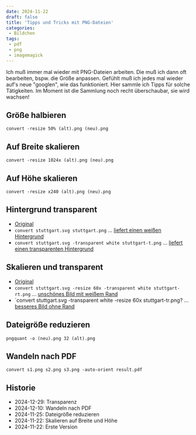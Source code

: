 ```yaml
---
date: 2024-11-22
draft: false
title: 'Tipps und Tricks mit PNG-Dateien'
categories:
 - Bildchen
tags:
 - pdf
 - png
 - imagemagick
---
```


<!--Tipps und Tricks mit PNG-Dateien-->
<!--=========================-->

Ich muß immer mal wieder mit PNG-Dateien
arbeiten. Die muß ich dann oft bearbeiten, bspw.
die Größe anpassen. Gefühlt muß ich jedes mal
wieder auf's neue "googlen", wie das funktioniert.
Hier sammle ich Tipps für solche Tätigkeiten.
Im Moment ist die Sammlung noch recht überschaubar,
sie wird wachsen!

<!--more-->

Größe halbieren
---------------

`convert -resize 50% (alt).png (neu).png`

Auf Breite skalieren
--------------------

`convert -resize 1024x (alt).png (neu).png`

Auf Höhe skalieren
------------------

`convert -resize x240 (alt).png (neu).png`

Hintergrund transparent
-----------------------

- [Original](images/stuttgart.svg)
- `convert stuttgart.svg stuttgart.png` ... [liefert einen weißen Hintergrund](images/stuttgart.png)
- `convert stuttgart.svg -transparent white stuttgart-t.png` ... [liefert einen transparenten Hintergrund](images/stuttgart-t.png)

Skalieren und transparent
-------------------------

- [Original](images/stuttgart.svg)
- `convert stuttgart.svg -resize 60x -transparent white stuttgart-rt.png` ... [unschönes Bild mit weißem Rand](images/stuttgart-rt.png)
- `convert stuttgart.svg -transparent white -resize 60x stuttgart-tr.png? ... [besseres Bild ohne Rand](images/stuttgart-tr.png)

Dateigröße reduzieren
---------------------

`pngquant -o (neu).png 32 (alt).png`

Wandeln nach PDF
----------------

`convert s1.png s2.png s3.png -auto-orient result.pdf`

Historie
--------

- 2024-12-29: Transparenz
- 2024-12-10: Wandeln nach PDF
- 2024-11-25: Dateigröße reduzieren
- 2024-11-22: Skalieren auf Breite und Höhe
- 2024-11-22: Erste Version
